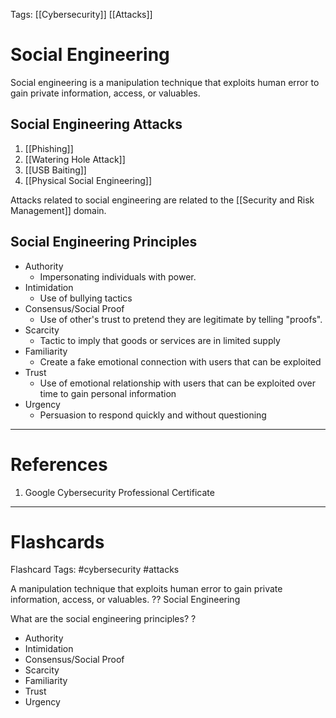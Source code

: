 Tags: [[Cybersecurity]] [[Attacks]]
# Social Engineering

Social engineering is a manipulation technique that exploits human error to gain private information, access, or valuables.

## Social Engineering Attacks

1. [[Phishing]]
2. [[Watering Hole Attack]]
3. [[USB Baiting]]
4. [[Physical Social Engineering]]

Attacks related to social engineering are related to the [[Security and Risk Management]] domain.

## Social Engineering Principles

- Authority
	- Impersonating individuals with power.
- Intimidation
	- Use of bullying tactics
- Consensus/Social Proof
	- Use of other's trust to pretend they are legitimate by telling "proofs".
- Scarcity
	- Tactic to imply that goods or services are in limited supply
- Familiarity
	- Create a fake emotional connection with users that can be exploited
- Trust
	- Use of emotional relationship with users that can be exploited over time to gain personal information
- Urgency
	- Persuasion to respond quickly and without questioning

---
# References

1. Google Cybersecurity Professional Certificate

---
# Flashcards

Flashcard Tags: #cybersecurity #attacks 

A manipulation technique that exploits human error to gain private information, access, or valuables.
??
Social Engineering
<!--SR:!2024-05-13,14,290!2024-05-01,2,232-->

What are the social engineering principles?
?
- Authority
- Intimidation
- Consensus/Social Proof
- Scarcity
- Familiarity
- Trust
- Urgency
<!--SR:!2024-05-01,2,192-->